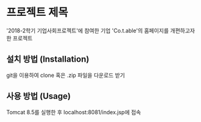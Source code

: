 # 프로젝트 제목
'2018-2학기 기업사회프로젝트'에 참여한 기업 'Co.t.able'의 홈페이지를 개편하고자 한 프로젝트 

## 설치 방법 (Installation)
git을 이용하여 clone 혹은 .zip 파일을 다운로드 받기

## 사용 방법 (Usage)
Tomcat 8.5를 실행한 후 localhost:8081/index.jsp에 접속
